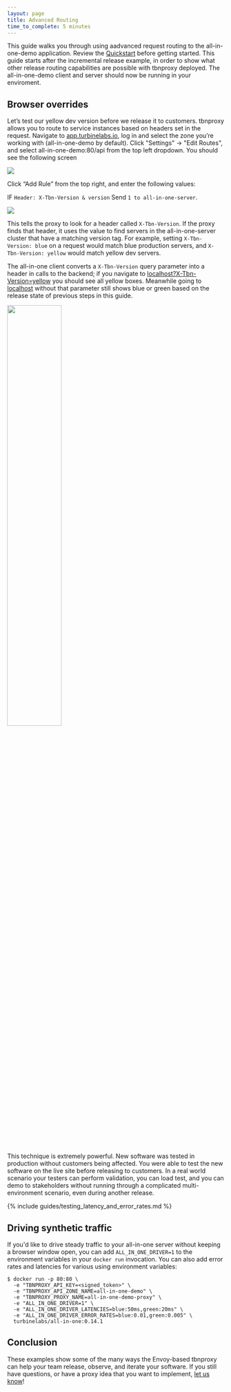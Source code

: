 ```yaml
---
layout: page
title: Advanced Routing
time_to_complete: 5 minutes
---
```


[//]: # ( Copyright 2017 Turbine Labs, Inc.                                   )
[//]: # ( you may not use this file except in compliance with the License.    )
[//]: # ( You may obtain a copy of the License at                             )
[//]: # (                                                                     )
[//]: # (     http://www.apache.org/licenses/LICENSE-2.0                      )
[//]: # (                                                                     )
[//]: # ( Unless required by applicable law or agreed to in writing, software )
[//]: # ( distributed under the License is distributed on an "AS IS" BASIS,   )
[//]: # ( WITHOUT WARRANTIES OR CONDITIONS OF ANY KIND, either express or     )
[//]: # ( implied. See the License for the specific language governing        )
[//]: # ( permissions and limitations under the License.                      )

[//]: # (Advanced Routing)

This guide walks you through using aadvanced request routing to the
all-in-one-demo application. Review the [Quickstart](../reference/quickstart.html) before
getting started. This guide starts after the incremental release
example, in order to show what other release routing capabilities are possible
with tbnproxy deployed. The all-in-one-demo client and server should now be
running in your enviroment.

## Browser overrides

Let’s test our yellow dev version before we release it to customers. tbnproxy
allows you to route to service instances based on headers set in the request.
Navigate to [app.turbinelabs.io](https://app.turbinelabs.io), log in and select
the zone you’re working with (all-in-one-demo by default). Click "Settings" ->
"Edit Routes", and select all-in-one-demo:80/api from the top left dropdown. You
should see the following screen

<img src="../assets/all-in-one_edit_route.png"/>

Click “Add Rule” from the top right, and enter the following values:

IF `Header: X-Tbn-Version & version` Send `1 to all-in-one-server`.

<img src="../assets/all-in-one_add_rule.png"/>

This tells the proxy to look for a header called `X-Tbn-Version`. If the proxy
finds that header, it uses the value to find servers in the all-in-one-server
cluster that have a matching version tag. For example, setting `X-Tbn-Version:
blue` on a request would match blue production servers, and `X-Tbn-Version:
yellow` would match yellow dev servers.

The all-in-one client converts a `X-Tbn-Version` query parameter into a header
in calls to the backend; if you navigate to
[localhost?X-Tbn-Version=yellow](http://localhost?X-Tbn-Version=yellow) you
should see all yellow boxes. Meanwhile going to [localhost](http://localhost)
without that parameter still shows blue or green based on the release state of
previous steps in this guide.

<img src="https://d16co4vs2i1241.cloudfront.net/uploads/tutorial_image/file/619233248442058713/9e580867275ee1a7fd6b502c8b5c8e6fbc24ea8ec31759ac5b2326ea7fdc264c/column_sized_Screen_Shot_2016-10-28_at_10.43.02_AM.png" height="50%" width="50%"/>

This technique is extremely powerful. New software was tested in
production without customers being affected. You were able to test the new
software on the live site before releasing to customers. In a real world
scenario your testers can perform validation, you can load test, and you can
demo to stakeholders without running through a complicated multi-environment
scenario, even during another release.

{% include guides/testing_latency_and_error_rates.md %}

## Driving synthetic traffic

If you'd like to drive steady traffic to your all-in-one server without keeping
a browser window open, you can add `ALL_IN_ONE_DRIVER=1` to the environment
variables in your `docker run` invocation. You can also add error rates and
latencies for various using environment variables:

```console
$ docker run -p 80:80 \
  -e "TBNPROXY_API_KEY=<signed_token>" \
  -e "TBNPROXY_API_ZONE_NAME=all-in-one-demo" \
  -e "TBNPROXY_PROXY_NAME=all-in-one-demo-proxy" \
  -e "ALL_IN_ONE_DRIVER=1" \
  -e "ALL_IN_ONE_DRIVER_LATENCIES=blue:50ms,green:20ms" \
  -e "ALL_IN_ONE_DRIVER_ERROR_RATES=blue:0.01,green:0.005" \
  turbinelabs/all-in-one:0.14.1
```

## Conclusion

These examples show some of the many ways the Envoy-based tbnproxy can help
your team release, observe, and iterate your software. If you still have
questions, or have a proxy idea that you want to implement, [let us know](mailto:support@turbinelabs.io)!
